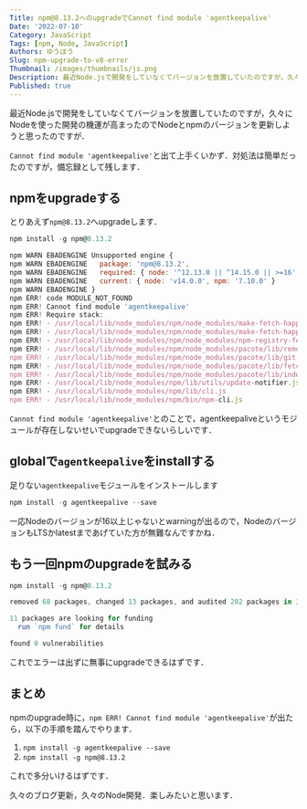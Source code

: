 ```yaml
---
Title: npm@8.13.2へのupgradeでCannot find module 'agentkeepalive'
Date: '2022-07-10'
Category: JavaScript
Tags: [npm, Node, JavaScript]
Authors: ゆうぼう
Slug: npm-upgrade-to-v8-error
Thumbnail: /images/thumbnails/js.png
Description: 最近Node.jsで開発をしていなくてバージョンを放置していたのですが，久々にNodeを使った開発の機運が高まったのでNodeとnpmのバージョンを更新しようと思ったのですが．`Cannot find module 'agentkeepalive'`と出て上手くいかず．対処法は簡単だったのですが，備忘録として．
Published: true
---
```


最近Node.jsで開発をしていなくてバージョンを放置していたのですが，久々にNodeを使った開発の機運が高まったのでNodeとnpmのバージョンを更新しようと思ったのですが．

`Cannot find module 'agentkeepalive'`と出て上手くいかず．対処法は簡単だったのですが，備忘録として残します．

## npmをupgradeする

とりあえず`npm@8.13.2`へupgradeします．

~~~js
npm install -g npm@8.13.2

npm WARN EBADENGINE Unsupported engine {
npm WARN EBADENGINE   package: 'npm@8.13.2',
npm WARN EBADENGINE   required: { node: '^12.13.0 || ^14.15.0 || >=16' },
npm WARN EBADENGINE   current: { node: 'v14.0.0', npm: '7.10.0' }
npm WARN EBADENGINE }
npm ERR! code MODULE_NOT_FOUND
npm ERR! Cannot find module 'agentkeepalive'
npm ERR! Require stack:
npm ERR! - /usr/local/lib/node_modules/npm/node_modules/make-fetch-happen/agent.js
npm ERR! - /usr/local/lib/node_modules/npm/node_modules/make-fetch-happen/index.js
npm ERR! - /usr/local/lib/node_modules/npm/node_modules/npm-registry-fetch/index.js
npm ERR! - /usr/local/lib/node_modules/npm/node_modules/pacote/lib/remote.js
npm ERR! - /usr/local/lib/node_modules/npm/node_modules/pacote/lib/git.js
npm ERR! - /usr/local/lib/node_modules/npm/node_modules/pacote/lib/fetcher.js
npm ERR! - /usr/local/lib/node_modules/npm/node_modules/pacote/lib/index.js
npm ERR! - /usr/local/lib/node_modules/npm/lib/utils/update-notifier.js
npm ERR! - /usr/local/lib/node_modules/npm/lib/cli.js
npm ERR! - /usr/local/lib/node_modules/npm/bin/npm-cli.js
~~~

`Cannot find module 'agentkeepalive'`とのことで，agentkeepaliveというモジュールが存在しないせいでupgradeできないらしいです．

## globalで`agentkeepalive`をinstallする

足りない`agentkeepalive`モジュールをインストールします

~~~js
npm install -g agentkeepalive --save
~~~

一応Nodeのバージョンが16以上じゃないとwarningが出るので，NodeのバージョンもLTSかlatestまであげていた方が無難なんですかね．

## もう一回npmのupgradeを試みる

~~~js
npm install -g npm@8.13.2           

removed 68 packages, changed 13 packages, and audited 202 packages in 3s

11 packages are looking for funding
  run `npm fund` for details

found 0 vulnerabilities
~~~

これでエラーは出ずに無事にupgradeできるはずです．

## まとめ

npmのupgrade時に，`npm ERR! Cannot find module 'agentkeepalive'`が出たら，以下の手順を踏んでやります．

1. `npm install -g agentkeepalive --save`
2. `npm install -g npm@8.13.2 `

これで多分いけるはずです．

久々のブログ更新，久々のNode開発．楽しみたいと思います．